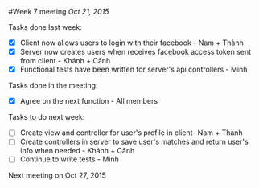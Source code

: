 #Week 7 meeting
*Oct 21, 2015*

Tasks done last week:
 - [x] Client now allows users to login with their facebook - Nam + Thành
 - [x] Server now creates users when receives facebook access token sent from client - Khánh + Cảnh
 - [x] Functional tests have been written for server's api controllers - Minh

Tasks done in the meeting:
 - [x] Agree on the next function - All members
 
Tasks to do next week:
 - [ ] Create view and controller for user's profile in client- Nam + Thành
 - [ ] Create controllers in server to save user's matches and return user's info when needed - Khánh + Cảnh
 - [ ] Continue to write tests - Minh
 
Next meeting on Oct 27, 2015
